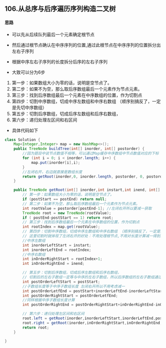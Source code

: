 ## 106.从总序与后序遍历序列构造二叉树
#### 思路
- 可以先从后续队列最后一个元素确定根节点
- 然后通过根节点确认在中序序列的位置,通过此根节点在中序序列的位置拆分出左右子序列
- 根据中序左右子序列的长度拆分后序的左右子序列

- 大致可以分为6步
1. 第一步：如果数组大小为零的话，说明是空节点了。
2. 第二步：如果不为空，那么取后序数组最后一个元素作为节点元素。
3. 第三步：找到后序数组最后一个元素在中序数组的位置，作为切割点
4. 第四步：切割中序数组，切成中序左数组和中序右数组 （顺序别搞反了，一定是先切中序数组）
5. 第五步：切割后序数组，切成后序左数组和后序右数组，
6. 第六步：递归处理左区间和右区间

- 具体代码如下

```java
class Solution {
    Map<Integer,Integer> map = new HashMap<>();
    public TreeNode buildTree(int[] inorder, int[] postorder) {
        //因为题目中说节点数值不相等，可以通过Map缓存中序数组中节点数值对应的下标
        for (int i = 0; i < inorder.length; i++) {
            map.put(inorder[i],i);
        }
        //左闭右开，右边就直接是数组长度
        return getRoot(inorder,0, inorder.length, postorder, 0, postorder.length);
    }

    public TreeNode getRoot(int[] inorder,int instart,int inend, int[] postorder, int postStart, int postEnd) {
        // 第一步：如果数组大小为零的话，说明是空节点了。
        if (postStart == postEnd) return null;
        // 第二步：如果不为空，那么取后序数组最后一个元素作为节点元素。
        int rootValue = postorder[postEnd-1]; //左闭右开所以要减一获取
        TreeNode root = new TreeNode(rootValue);
        if ( postEnd-postStart == 1) return root;
        // 第三步：找到后序数组最后一个元素在中序数组的位置，作为切割点
        int rootIndex = map.get(rootValue);
        // 第四步：切割中序数组，切成中序左数组和中序右数组 （顺序别搞反了，一定是先切中序数组）
        // 这里切割时就体现了左闭右开的好处：不用处理根节点,不用对长度计算减一得到末位索引
        //中序左数组
        int inorderLeftStart = instart;
        int inorderLeftEnd = rootIndex;
        //中序右数组
        int inOrderRightStart = rootIndex+1;
        int inOrderRightEnd = inend;

        // 第五步：切割后序数组，切成后序左数组和后序右数组，
        // 切割后的左右子数组一定等与中序的左右子数组，所以后序数组的左右子数组通过中序左右子数组长度确定
        int postOrderLeftStart = postStart;
        //子数组长度等于中序子数组长度 左闭右开所以不用考虑减一
        int postOrderLetfEnd = postStart+inorderLeftEnd-inorderLeftStart;
        int postOrderRightStart = postOrderLetfEnd;
        //同样根据中序子数组长度计算
        int postOrderRightEnd = postOrderRightStart+inOrderRightEnd-inOrderRightStart;

        // 第六步：递归处理左区间和右区间
        root.left = getRoot(inorder,inorderLeftStart,inorderLeftEnd,postorder,postOrderLeftStart,postOrderLetfEnd);
        root.right = getRoot(inorder,inOrderRightStart,inOrderRightEnd,postorder,postOrderRightStart,postOrderRightEnd);
        return root;
    }

}
```